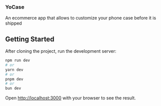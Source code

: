 ### YoCase
An ecommerce app that allows to customize your phone case before it is shipped

## Getting Started
After cloning the project, run the development server:

```bash
npm run dev
# or
yarn dev
# or
pnpm dev
# or
bun dev
```

Open [http://localhost:3000](http://localhost:3000) with your browser to see the result.
